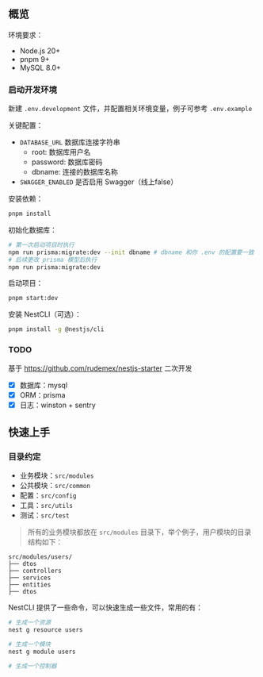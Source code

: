## 概览

环境要求：

- Node.js 20+
- pnpm 9+
- MySQL 8.0+

### 启动开发环境

新建 `.env.development` 文件，并配置相关环境变量，例子可参考 `.env.example`

关键配置：

- `DATABASE_URL` 数据库连接字符串
  - root: 数据库用户名
  - password: 数据库密码
  - dbname: 连接的数据库名称
- `SWAGGER_ENABLED` 是否启用 Swagger（线上false）

安装依赖：

```sh
pnpm install
```

初始化数据库：

```sh
# 第一次启动项目时执行
npm run prisma:migrate:dev --init dbname # dbname 和你 .env 的配置要一致
# 后续更改 prisma 模型后执行
npm run prisma:migrate:dev
```

启动项目：

```sh
pnpm start:dev
```

安装 NestCLI（可选）：

```sh
pnpm install -g @nestjs/cli
```

### TODO

基于 https://github.com/rudemex/nestjs-starter 二次开发

- [x] 数据库：mysql
- [x] ORM：prisma
- [x] 日志：winston + sentry

## 快速上手

### 目录约定

- 业务模块：`src/modules`
- 公共模块：`src/common`
- 配置：`src/config`
- 工具：`src/utils`
- 测试：`src/test`

> 所有的业务模块都放在 `src/modules` 目录下，举个例子，用户模块的目录结构如下：

```
src/modules/users/
├── dtos
├── controllers
├── services
├── entities
├── dtos
```

NestCLI 提供了一些命令，可以快速生成一些文件，常用的有：

```sh
# 生成一个资源
nest g resource users

# 生成一个模块
nest g module users

# 生成一个控制器
```
